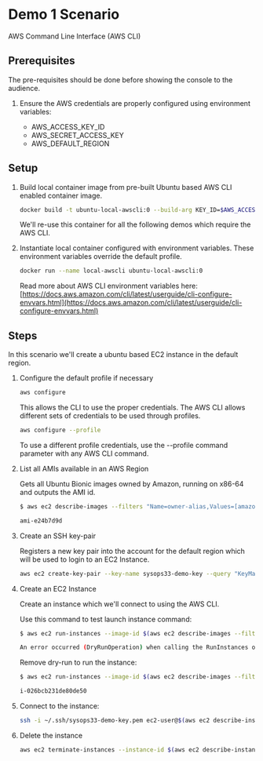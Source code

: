 # Demo 1 Scenario
AWS Command Line Interface (AWS CLI)

## Prerequisites

The pre-requisites should be done before showing the console to the audience.

1. Ensure the AWS credentials are properly configured using environment variables:

    - AWS_ACCESS_KEY_ID
    - AWS_SECRET_ACCESS_KEY
    - AWS_DEFAULT_REGION

## Setup

1. Build local container image from pre-built Ubuntu based AWS CLI enabled container image.

    ```` bash
    docker build -t ubuntu-local-awscli:0 --build-arg KEY_ID=$AWS_ACCESS_KEY_ID --build-arg SECRET_ACCESS_KEY=$AWS_SECRET_ACCESS_KEY --build-arg REGION=$AWS_DEFAULT_REGION -f demo1.Dockerfile .
    ```` 
    We'll re-use this container for all the following demos which require the AWS CLI.

1. Instantiate local container configured with environment variables. These environment variables override the default profile.

    ```` bash
    docker run --name local-awscli ubuntu-local-awscli:0
    ````

    Read more about AWS CLI environment variables here:
    [https://docs.aws.amazon.com/cli/latest/userguide/cli-configure-envvars.html](https://docs.aws.amazon.com/cli/latest/userguide/cli-configure-envvars.html)

## Steps

In this scenario we'll create a ubuntu based EC2 instance in the default region.

1. Configure the default profile if necessary

    ```` bash
    aws configure
    ````
    
    This allows the CLI to use the proper credentials. The AWS CLI allows different sets of credentials to be used through profiles.

    ```` bash
    aws configure --profile
    ````
    
    To use a different profile credentials, use the --profile command parameter with any AWS CLI command.

1. List all AMIs available in an AWS Region

    Gets all Ubuntu Bionic images owned by Amazon, running on x86-64 and outputs the AMI id.

    ```` bash
    $ aws ec2 describe-images --filters "Name=owner-alias,Values=[amazon]" "Name=architecture,Values=x86_64" "Name=name,Values=ubuntu-bionic*" --query "Images[*].[ImageId]" --output text

    ami-e24b7d9d
    ````

1. Create an SSH key-pair

    Registers a new key pair into the account for the default region which will be used to login to an EC2 Instance.

    ```` bash
    aws ec2 create-key-pair --key-name sysops33-demo-key --query "KeyMaterial" --output text > ~/.ssh/sysops33-demo-key.pem
    ````

1. Create an EC2 Instance

    Create an instance which we'll connect to using the AWS CLI.

    Use this command to test launch instance command:

    ```` bash
    $ aws ec2 run-instances --image-id $(aws ec2 describe-images --filters "Name=owner-alias,Values=[amazon]" "Name=architecture,Values=x86_64" "Name=name,Values=ubuntu-bionic*" --query "Images[*].[ImageId]" --output text) --count 1 --instance-type t2.micro --key-name sysops33-demo-key --query [Instances[0].InstanceId,Instances[0].NetworkInterfaces[0].Association.PublicDnsName] --tag-specifications 'ResourceType='instance',Tags=[{Key='owner',Value='student'},{Key='app',Value='vm'}]' --output text --dry-run

    An error occurred (DryRunOperation) when calling the RunInstances operation: Request would have succeeded, but DryRun flag is set.
    ```` 

    Remove dry-run to run the instance:
    
    ```` bash
    $ aws ec2 run-instances --image-id $(aws ec2 describe-images --filters "Name=owner-alias,Values=[amazon]" "Name=architecture,Values=x86_64" "Name=name,Values=ubuntu-bionic*" --query "Images[*].[ImageId]" --output text) --count 1 --instance-type t2.micro --key-name sysops33-demo-key --query [Instances[0].InstanceId] --tag-specifications 'ResourceType='instance',Tags=[{Key='owner',Value='student'},{Key='app',Value='vm'}]' --output text

    i-026bcb231de80de50
    ```` 

1. Connect to the instance:

    ```` bash
    ssh -i ~/.ssh/sysops33-demo-key.pem ec2-user@$(aws ec2 describe-instances --filter "Name=instance-state-name,Values=running" "Name=tag:owner,Values=student" --query ["Reservations[*].Instances[*].NetworkInterfaces[0].Association.PublicDnsName"] --output text)
    ````

1. Delete the instance

    ```` bash
    aws ec2 terminate-instances --instance-id $(aws ec2 describe-instances --filter "Name=instance-state-name,Values=running" "Name=tag:owner,Values=student" --query ["Reservations[*].Instances[*].InstanceId"] --output text)
    ```` 






